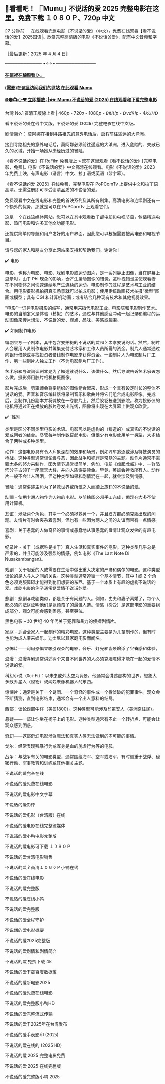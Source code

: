 ## 🎦看看吧！ ⎾Mumu⏌ 不说话的爱 2025 完整电影在这里。免费下载 １０８０Ｐ、720p 中文

27 分钟前 — 在线观看完整电影《不说话的爱》（中文）。免费在线观看【看不说话的爱】2025国语|。欣赏完整高清版的电影《不说话的爱》，配有中文音频和字幕。


〚最后更新：2025 年 4 月 4 日〛

──────────── •✧✧• ─────────────

#### [在這裡在線觀看 ▷。](https://yesmov.fun/zh/movie/1404734/mumu-OV)

#### [(電影)在这里访问我们的网站 在此观看 Mumu](https://yesmov.fun/zh/movie/1404734/mumu-OV)

#### [🌐🟢📺👉♥ 立即播放 :|✮☛ Mumu 不说话的爱 (2025) 在线观看和下载完整电影](https://yesmov.fun/zh/movie/1404734/mumu-OV)


台灣 No.1 高清正版線上看 | 460𝘱 - 720𝘱 - 1080𝘱 - 𝘉𝘙𝘙𝘪𝘱 - 𝘋𝘷𝘥𝘙𝘪𝘱 - 4𝘒𝘜𝘏𝘋

看不说话的爱在线中文版，不说话的爱 (2025) 完整电影在线中文版。

剧情简介：
莫阿娜在接到寻路祖先的意外电话后，启程前往遥远的大洋洲。

接到寻路祖先的意外电话后，莫阿娜必须前往遥远的大洋洲，进入危险的、失散已久的水域，开始一场她从未经历过的冒险。

《看不说话的爱》在 ReFilm 免费版上 » 您在这里观看《看不说话的爱》[完整电影，免费]。电影《不说话的爱》中文高清在线观看。电影《不说话的爱》2023 年免费上映。有声电影（语言）中文、拉丁语或英语（带字幕）。

《看不说话的爱 2025》在线免费，完整电影在 PoPCornTv 上提供中文和拉丁语高清。无需注册即可享受高清品质的不说话的爱。

免费观看中文在线电影和完整的首映系列及其所有剧集。高清电影和连续剧还有一个额外的优势，那就是可以在 PoPCornTv 上观看它们。

这是一个在线流媒体网站，您可以在其中观看数千部电影和电视节目，包括精选电影、热门电影和许多其他全功能电影。

还提供简单的导航和用户友好的用户界面，因此您可以根据需要搜索电影和电视节目。

请与您的家人和朋友分享此网站来支持和帮助我们。谢谢你！

✔️ 电影

电影，也称为电影、电影、戏剧电影或运动图片，是一系列静止图像，当在屏幕上显示时，由于 Phi 现象的影响，会产生运动图像的错觉。这种视错觉迫使观看者在不同物体之间快速连续地产生连续的运动。电影制作的过程是艺术与工业的结合。用电影摄影机拍摄真实场景就可以拍成电影；使用传统动画技术拍摄“微型”图画或模型；具有 CGI 和计算机动画；或者结合几种现有技术和其他视觉效果。

“电影”一词是电影摄影的缩写，通常用来指代电影工业、电影院和电影制作艺术。电影的当前定义是体验（模拟）的艺术，通过与其他感官冲动一起记录和编程的运动图像来传达想法、不说话的爱、观点、品味、美感或氛围。

✔️ 如何制作电影

编剧会写一个剧本，其中包含要拍摄的不说话的爱和艺术家要说的话。然后，制片人会雇用人员制作电影并筹集支付艺术家和工作人员所需的资金。制片人通常通过向银行借款或寻找投资者借钱制作电影来获得资金。一些制片人为电影制片厂工作，另一些制片人独立工作（不为电影制片厂工作）。

艺术家和导演阅读剧本是为了知道该说什么、该做什么。然后导演告诉艺术家该怎么做，摄影师用胶片相机拍摄图像。

影片完成后，剪辑师会将要组织的图像组合起来，形成一个具有设定时长的整体不说话的爱。声音和音乐编辑器将录制音乐和歌曲并将它们组合成电影图像。完成后，会制作几份副本并将其放在一卷胶片上。然后胶卷被送到影院。称为投影仪的电机将通过正在播放的胶片卷发出光线，图像将出现在大屏幕上供观众欣赏。

✔️ `性别

类型是区分不同类型电影的术语。电影可以是虚构的（编造的）或真实的不说话的爱或两者的结合。尽管每年制作数百部电影，但很少有电影使用单一类型，大多结合了两种或多种类型。

动作：这部电影具有令人印象深刻的效果和场景，例如汽车追逐或涉及特技演员的枪战。这种类型通常谈论善与恶，因此战争和犯罪是常见的主题。动作片通常不需要太多的努力来制作，因为情节通常很简单。例如，电影《虎胆龙威》中，一群恐怖分子占领了一座摩天大楼，并向人质索要赎金。毕竟，英雄会拯救所有人。动作片一般不会让人落泪，但这种类型如果和剧情混在一起，就会涉及到情感。

冒险：通常讲述主角为了拯救世界或所爱之人而踏上旅程的不说话的爱。

动画 - 使用卡通人物作为人物的电影。以前绘图必须手工完成，但现在大多不使用计算机。

友谊：涉及两个角色，其中一个必须拯救另一个，并且双方都必须克服出现的问题。友情片有时会夹杂着喜剧，但也有一些因为两人之间的友谊而带有一点情感。

喜剧：关于愚蠢的人做奇怪的事情或愚蠢地从事愚蠢的事情让观众发笑的有趣电影。

纪录片 - 关于（或据称是关于）真人生活和真实事件的电影。这种类型几乎总是严肃的，并且可能涉及强烈的情感，例如电影《The Last Note Di Nusakambangan》。

戏剧：关于相爱的人或需要在生活中做出重大决定的严肃和偶尔的电影。这种类型谈论的是人与人之间的关系。这种类型通常遵循一个基本情节，其中 1 或 2 个角色必须克服障碍才能得到他们想要的东西。基于一个本质上有趣的虚构不说话的爱。戏剧电影的例子通常是爱情不说话的爱。

悲剧：悲剧与戏剧类似，都是关于有问题的人。例如，丈夫和妻子离婚了，每个人都必须向法庭证明他们是照顾孩子的最佳人选。情感（感受）是这部电影的重要组成部分，观众可能会感到困惑，甚至哭泣。

黑色电影 – 20 世纪 40 年代关于犯罪和暴力的侦探剧情片。

家庭 - 适合全家人一起制作的精彩电影。这种类型主要是为儿童制作的，但有时也能为成人带来娱乐。迪士尼以其家庭电影而闻名。

恐怖片——利用恐惧来吸引观众的电影。音乐、灯光和背景增添了兴奋感和体验。

浪漫：浪漫喜剧通常讲述两个来自不同世界的人必须克服障碍才能在一起的爱情不说话的爱。

科幻小说（Sci-Fi）：以未来或外太空为背景。他通常会讲述虚构的世界，想象大多数外星人（怪物）或闻起来像机器人的东西。

惊悚片：通常是关于一个谜团、一个奇怪的事件或一个待侦破的犯罪事件。观众会不断猜测，直到电影结束，通常会有一个出人意料的结局。

西部：谈论西部牛仔（美国1800）。这种类型可能涉及印第安人（美洲原住民）。

悬疑——一部让你坐在椅子上的电影。这种类型通常有不止一个转折点，可能会让观众感到困惑。

奇幻——这部奇幻电影涉及魔法和真实人类无法做到的不可能的事情。

戈尔：经常表现残暴行为或浑身是血的施虐行为等的电影。

战争：与战争有关的电影类型，通常围绕海军、空军或陆军，有时侧重于战俘、秘密行动、军事教育和训练或其他相关主题。

不说话的爱完全在线

不说话的爱免费在线电影

不说话的爱电影中文字幕

不说话的爱影评

不说话的爱电影（台湾版）在线

不说话的爱电影在线完整流媒体

不说话的爱小鸭电影完整版

不说话的爱电影可下载 １０８０Ｐ

不说话的爱台湾电影销售

不说话的爱全高清１０８０Ｐ小鸭在线

不说话的爱在线电影

不说话的爱完整版

不说话的爱在线小鸭

不说话的爱完整版

不说话的爱全程守护

不说话的爱电影概要

不说话的爱2025完整版

不说话的爱剧情和剧情简介

不说话的爱 免费下载 4k

不说话的爱下载百度数据库

不说话的爱新电影2025

不说话的爱免费在线电影

不说话的爱完整版小鸭HD

不说话的爱完整流式传输

不说话的爱于2025年在台湾发布

不说话的爱手表影印 (2025)

不说话的爱在线的 (2025 HD)

不说话的爱 2025 完整电影免费

不说话的爱 2025 在线完整版

不说话的爱完整版小鸭 2025
